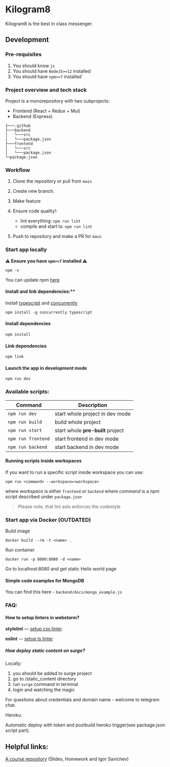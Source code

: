 # Kilogram8

Kilogram8 is the best in class messenger. 

## Development

### Pre-requisites

1. You should know `js`
2. You should have `NodeJS>=12` installed 
3. You should have `npm>=7` installed` 


### Project overview and tech stack

Project is a monorepository with two subprojects:

* Frontend (React + Redux + Mui)
* Backend (Express)

```
├───.github
├───backend
│   └───src
│   └───package.json
├───frontend
│   └───src
│   └───package.json
└─package.json
```

### Workflow

1. Clone the repository or pull from `main`
2. Create new branch.
3. Make feature
4. Ensure code quality!:
   * lint everything: `npm run lint`
   * compile and start ts: `npm run lint`
      
5. Push to repository and make a PR for `main`


### Start app locally

**⚠️ Ensure you have `npm>=7` installed ⚠️**

`npm -v`

You can update npm [here](https://docs.npmjs.com/try-the-latest-stable-version-of-npm)

#### Install and link dependencies:**

Install [typescript](https://www.typescriptlang.org/) and [concurrently](https://github.com/kimmobrunfeldt/concurrently#readme)

`npm install -g concurrently typescript`

#### Install dependencies

`npm install`

#### Link dependencies

`npm link`

#### Launch the app in development mode

`npm run dev`


### Available scripts:

| Command | Description |
| --- | --- |
| `npm run dev` | start whole project in dev mode |
| `npm run build`| build whole project |
| `npm run start` | start whole **pre-built** project |
| `npm run frontend`| start frontend in dev mode|
| `npm run backend` | start backend in dev mode |

#### Running scripts inside workspaces

If you want to run a specific script inside workspace you can use:

`npm run <command> --workspace=<workspace>`

where _workspace_ is either `frontend` or `backend`
where _command_ is a npm script described under <workspace> `package.json`

> Please note, that lint aslo enforces the codestyle


### Start app via Docker (OUTDATED)

Build image

`docker build --rm -t <name> .`

Run container

`docker run -p 8080:8080 -d <name>`

Go to localhost:8080 and get static Hello world page

#### Simple code examples for  MongoDB

You can find this here - `backend/docs/mongo_example.js`

### FAQ:

#### How to setup linters in webstorm?

**stylelint** — [setup css linter](https://www.jetbrains.com/help/webstorm/using-stylelint-code-quality-tool.html)

**eslint** — [setup ts linter](https://www.jetbrains.com/help/webstorm/eslint.html#ws_js_linters_eslint_install)

##### How deploy static content on surge?

Locally:
1. you should be added to surge project
2. go to /static_content directory
3. run `surge` command in terminal
4. login and watching the magic

For questions about credentials and domain name - welcome to telegram chat.

Heroku: 

Automatic deploy with token and postbuild heroku trigger(see package.json script part).

## Helpful links:

[A course repository](https://github.com/urfu-2020/slides) (Slides, Homework and Igor Savichev) 
